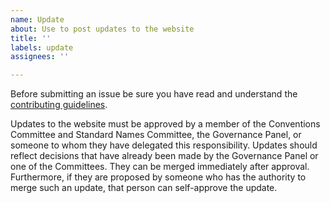 ```yaml
---
name: Update
about: Use to post updates to the website
title: ''
labels: update
assignees: ''

---
```


Before submitting an issue be sure you have read and understand the [contributing guidelines](https://github.com/cf-convention/cf-convention.github.io/blob/master/CONTRIBUTING.md).

Updates to the website must be approved by a member of the Conventions Committee and Standard Names Committee, the Governance Panel, or someone to whom they have delegated this responsibility.
Updates should reflect decisions that have already been made by the Governance Panel or one of the Committees.
They can be merged immediately after approval.
Furthermore, if they are proposed by someone who has the authority to merge such an update, that person can self-approve the update.
